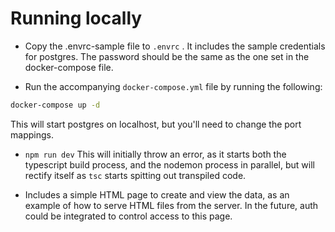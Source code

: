 # Running locally

* Copy the .envrc-sample file to `.envrc` . It includes the sample credentials for postgres. 
The password should be the same as the one set in the docker-compose file.

* Run the accompanying `docker-compose.yml` file by running the following:

```bash
docker-compose up -d
```
This will start postgres on localhost, but you'll need to change the port mappings.

* `npm run dev`
This will initially throw an error, as it starts both the typescript build process, and the nodemon process in parallel, but will rectify itself as `tsc` starts spitting out transpiled code.

* Includes a simple HTML page to create and view the data, as an example of how to serve HTML files from the server. In the future, auth could be integrated to control access to this page.
